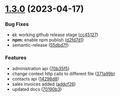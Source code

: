 # [1.3.0](https://github.com/Print-one/moneybird-js/compare/v1.2.0...v1.3.0) (2023-04-17)


### Bug Fixes

* **ci:** working github release stage ([cc45127](https://github.com/Print-one/moneybird-js/commit/cc451271020efe5473f8d4c18b0d7af00e5ca075))
* **npm:** enable npm publish ([d2fd7d1](https://github.com/Print-one/moneybird-js/commit/d2fd7d13f8a0c6f6e00cce1cdcf3f8104be0b5d8))
* semantic-release ([55dbd7f](https://github.com/Print-one/moneybird-js/commit/55dbd7fb8f13158ebf28e7a4c4b5e406334ad3b7))


### Features

* administration api ([70b35f5](https://github.com/Print-one/moneybird-js/commit/70b35f52ae599898ab1c2df93aef77728d3e1feb))
* change context http calls to different file ([371a99b](https://github.com/Print-one/moneybird-js/commit/371a99bfae3d1652738cf3538a3467a0f1955e78))
* contacts api ([14298d8](https://github.com/Print-one/moneybird-js/commit/14298d8af8ef74e29e75abdf769a5e22bb2e7983))
* sales invoices added ([addcf26](https://github.com/Print-one/moneybird-js/commit/addcf262d4ff37af50d126a08cd8bdbc748c63a0))
* updated docs ([70190b3](https://github.com/Print-one/moneybird-js/commit/70190b36caea2e64a84468858dd256d2e6398325))
